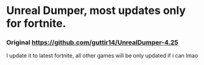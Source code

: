 # Unreal Dumper, most updates only for fortnite.
### Original https://github.com/guttir14/UnrealDumper-4.25

I update it to latest fortnite, all other games will be only updated if i can lmao
